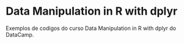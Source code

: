 # Data Manipulation in R with dplyr

Exemplos de codigos do curso Data Manipulation in R with dplyr do DataCamp.
